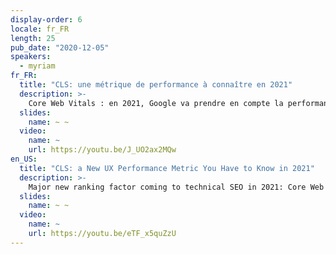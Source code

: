 ```yaml
---
display-order: 6
locale: fr_FR
length: 25
pub_date: "2020-12-05"
speakers:
  - myriam
fr_FR:
  title: "CLS: une métrique de performance à connaître en 2021"
  description: >-
    Core Web Vitals : en 2021, Google va prendre en compte la performance d'un site pour le positionner. Google a annoncé 3 nouvelles mesures de la vitesse et de la performance d'un site web du point de vue d'un humain. Si vous êtes un développeur dont le site web apparaît dans les résultats de recherche de Google, vous voulez en savoir plus sur le CLS. Nous vous présentons les principaux éléments des mesures, les problèmes courants et des conseils pour éviter de perdre du trafic.
  slides:
    name: ~ ~
  video:
    name: ~
    url: https://youtu.be/J_UO2ax2MQw
en_US:
  title: "CLS: a New UX Performance Metric You Have to Know in 2021"
  description: >-
    Major new ranking factor coming to technical SEO in 2021: Core Web Vitals. Google announced 3 new metrics around speed and usability. If you are a developer with website that shows up in Google search results, you want to hear about CLS. We're breaking down key components of the metrics and common issues and debugging tips.
  slides:
    name: ~ ~
  video:
    name: ~
    url: https://youtu.be/eTF_x5quZzU
---
```

